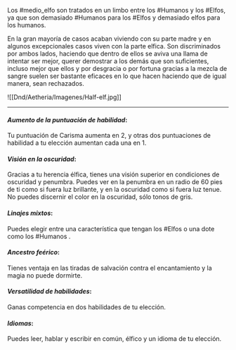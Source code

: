 Los #medio_elfo son tratados en un limbo entre los #Humanos y los #Elfos, ya que son demasiado #Humanos para los #Elfos  y demasiado elfos para los humanos.

En la gran mayoría de casos acaban viviendo con su parte madre y en algunos excepcionales casos viven con la parte elfica. Son discriminados por ambos lados, haciendo que dentro de ellos se aviva una llama de intentar ser mejor, querer demostrar a los demás que son suficientes, incluso mejor que ellos y por desgracia o por fortuna gracias a la mezcla de sangre suelen ser bastante eficaces en lo que hacen haciendo que de igual manera, sean rechazados.

![[Dnd/Aetheria/Imagenes/Half-elf.jpg]]

--------------------------------

#### *Aumento de la puntuación de habilidad*:

Tu puntuación de Carisma aumenta en 2, y otras dos puntuaciones de habilidad a tu elección aumentan cada una en 1.

#### *Visión en la oscuridad*:

Gracias a tu herencia élfica, tienes una visión superior en condiciones de oscuridad y penumbra. Puedes ver en la penumbra en un radio de 60 pies de ti como si fuera luz brillante, y en la oscuridad como si fuera luz tenue. No puedes discernir el color en la oscuridad, sólo tonos de gris.

#### *Linajes mixtos*:

Puedes elegir entre una característica que tengan los #Elfos o una dote como los #Humanos .

#### *Ancestro feérico*:

Tienes ventaja en las tiradas de salvación contra el encantamiento y la magia no puede dormirte.

#### *Versatilidad de habilidades*:

Ganas competencia en dos habilidades de tu elección.

#### *Idiomas*:

Puedes leer, hablar y escribir en común, élfico y un idioma de tu elección.
